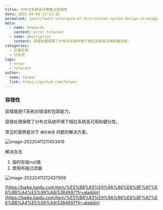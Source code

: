 ```yaml
---
title: 分布式系统设计策略之容错性
date: 2022-05-04 17:11:32
permalink: /post/fault-tolerance-of-distributed-system-design-strategy.html
meta:
  - name: keywords
    content: error tolerant
  - name: description
    content: 容错处理保障了分布式系统环境下相应系统高可用和健壮性。
categories:
  - 后端开发
  - 分布式
tags:
  - error
  - tolerant
author: 
  name: terwer
  link: https://github.com/terwer
---
```


### 容错性

容错就是IT系统对错误的包容能力。

容错处理保障了分布式系统环境下相应系统高可用和健壮性。

常见的案例是对于 `缓存穿透` 问题的解决方案。

![image-20220411211453419](https://img1.terwer.space/image-20220411211453419.png)

解决办法

1. 临时存放null值
2. 使用布隆过滤器

![image-20220411212437909](https://img1.terwer.space/image-20220411212437909.png)

[https://baike.baidu.com/item/%E5%B8%83%E9%9A%86%E8%BF%87%E6%BB%A4%E5%99%A8/5384697?fr=aladdin](https://baike.baidu.com/item/%E5%B8%83%E9%9A%86%E8%BF%87%E6%BB%A4%E5%99%A8/5384697?fr=aladdin)

